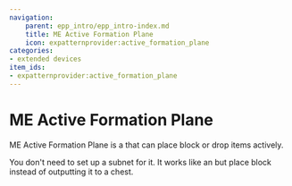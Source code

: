 ```yaml
---
navigation:
    parent: epp_intro/epp_intro-index.md
    title: ME Active Formation Plane
    icon: expatternprovider:active_formation_plane
categories:
- extended devices
item_ids:
- expatternprovider:active_formation_plane
---
```


# ME Active Formation Plane

<GameScene zoom="8" background="transparent">
  <ImportStructure src="../structure/cable_active_formation_plane.snbt"></ImportStructure>
</GameScene>

ME Active Formation Plane is a <ItemLink id="ae2:formation_plane" /> that can place block or drop items actively.

You don't need to set up a subnet for it. It works like an <ItemLink id="ae2:export_bus" /> but place block instead of
outputting it to a chest.
